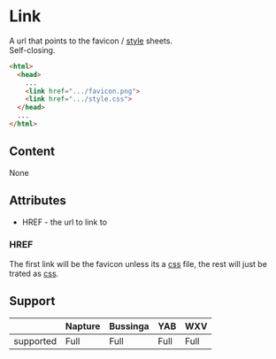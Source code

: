 # Link
A url that points to the favicon / [style](../css-3.25/index.md) sheets.\
Self-closing.

```html
<html>
  <head>
    ...
    <link href=".../favicon.png">
    <link href=".../style.css">
  </head>
  ...
</html>
```

## Content
None

## Attributes
- HREF - the url to link to

### HREF
The first link will be the favicon unless its a [css](../css-3.25/index.md) file, the rest will just be trated as [css](../css-3.25/index.md).

## Support

|           | Napture | Bussinga | YAB  | WXV  |
| --------- | ------- | -------- | ---- | ---- |
| supported | Full    | Full     | Full | Full |